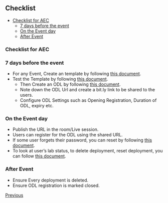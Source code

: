 ## Checklist
* [Checklist for AEC](#checklist-for-AEC)
  * [7 days before the event](#7-days-before-the-event)
  * [On the Event day](#on-the-event-day)
  * [After Event](#after-event)
  
### Checklist for AEC
### 7 days before the event
- For any Event, Create an template by following [this document](https://github.com/ShivaniThadiyan/Azure-Experience-Center/blob/master/docs/Creating-AEC-templates.md).
- Test the Template by following [this document](https://github.com/ShivaniThadiyan/Azure-Experience-Center/blob/master/docs/Creating-AEC-templates.md#validating-template).
  * Then Create an ODL by following [this document](https://github.com/ShivaniThadiyan/Azure-Experience-Center/blob/master/docs/Creating-and-Managing-ODL%E2%80%99s.md).
  * Note down the ODL Url and create a bit.ly link to be shared to the users.
  * Configure ODL Settings such as Opening Registration, Duration of ODL, expiry etc.
### On the Event day
- Publish the URL in the room/Live session.
- Users can register for the ODL using the shared URL.
- If some user forgets their password, you can reset by following [this document](https://github.com/ShivaniThadiyan/Azure-Experience-Center/blob/master/docs/ODL-User-Management.md#managing-each-user-lab).
- To look at user’s lab status, to delete deployment, reset deployment, you can follow [this document](https://github.com/ShivaniThadiyan/Azure-Experience-Center/blob/master/docs/ODL-User-Management.md#managing-each-user-lab).

### After Event
- Ensure Every deployment is deleted.
- Ensure ODL registration is marked closed.
 
[Previous](https://github.com/ShivaniThadiyan/Azure-Experience-Center/blob/master/docs/License-Key-Distribution.md)
